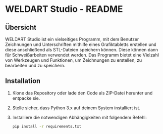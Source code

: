 # WELDART Studio - README

## Übersicht

WELDART Studio ist ein vielseitiges Programm, mit dem Benutzer Zeichnungen und Unterschriften mithilfe eines Grafiktabletts erstellen und diese anschließend als STL-Dateien speichern können. Diese können dann für Schweißarbeiten verwendet werden. Das Programm bietet eine Vielzahl von Werkzeugen und Funktionen, um Zeichnungen zu erstellen, zu bearbeiten und zu speichern.

## Installation

1. Klone das Repository oder lade den Code als ZIP-Datei herunter und entpacke sie.
2. Stelle sicher, dass Python 3.x auf deinem System installiert ist.
3. Installiere die notwendigen Abhängigkeiten mit folgendem Befehl:

   ```bash
   pip install -r requirements.txt